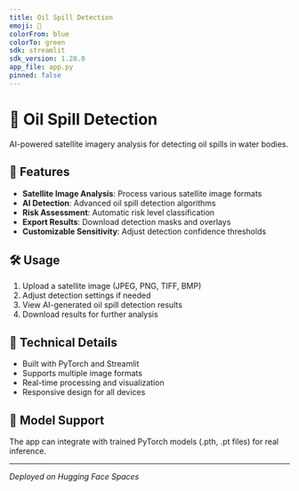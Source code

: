 ```yaml
---
title: Oil Spill Detection
emoji: 🌊
colorFrom: blue
colorTo: green
sdk: streamlit
sdk_version: 1.28.0
app_file: app.py
pinned: false
---
```


# 🌊 Oil Spill Detection

AI-powered satellite imagery analysis for detecting oil spills in water bodies.

## 🚀 Features

- **Satellite Image Analysis**: Process various satellite image formats
- **AI Detection**: Advanced oil spill detection algorithms
- **Risk Assessment**: Automatic risk level classification
- **Export Results**: Download detection masks and overlays
- **Customizable Sensitivity**: Adjust detection confidence thresholds

## 🛠️ Usage

1. Upload a satellite image (JPEG, PNG, TIFF, BMP)
2. Adjust detection settings if needed
3. View AI-generated oil spill detection results
4. Download results for further analysis

## 🔧 Technical Details

- Built with PyTorch and Streamlit
- Supports multiple image formats
- Real-time processing and visualization
- Responsive design for all devices

## 📁 Model Support

The app can integrate with trained PyTorch models (.pth, .pt files) for real inference.

---
*Deployed on Hugging Face Spaces*
